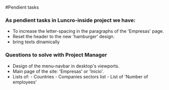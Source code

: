 #Pendient tasks

### As pendient tasks in Luncro-inside project we have:

 - To increase the letter-spacing in the paragraphs of the 'Empresas' page.
 - Reset the header to the new 'hamburger' design.
 - bring texts dinamically

 ### Questions to solve with Project Manager

 - Design of the menu-navbar in desktop's viewports.
 - Main page of the site: 'Empresas' or 'Inicio'.
 - Lists of:
        - Countries
        - Companies sectors list
        - List of 'Number of employees'
